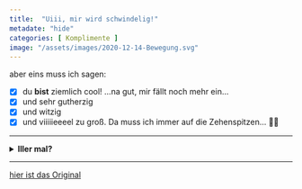 ```yaml
--- 
title:  "Uiii, mir wird schwindelig!"
metadate: "hide"
categories: [ Komplimente ]
image: "/assets/images/2020-12-14-Bewegung.svg"
---
```


aber eins muss ich sagen:
- [x] du **bist** ziemlich cool!
...na gut, mir fällt noch mehr ein...
- [x] und sehr gutherzig
- [x] und witzig
- [x] und viiiiieeeel zu groß. Da muss ich immer auf die Zehenspitzen... 👠👠

***

<details>
<summary><strong>Iller mal?</strong></summary>
 😜

![surprised](../assets/images/PinappleSurprised.svg)
</details>

***

[hier ist das Original](https://closer2u.github.io/vanilla_and_chocolate/categories.html#motivation)
